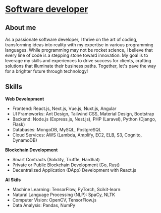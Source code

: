 # [Software developer](https://t.me/Quang0325)

## About me
As a passionate software developer, I thrive on the art of coding, transforming ideas into reality with my expertise in various programming languages. 
While programming may not be rocket science, I believe that every line of code is a stepping stone toward innovation. 
My goal is to leverage my skills and experiences to drive success for clients, crafting solutions that illuminate their business paths. Together, let's pave the way for a brighter future through technology!

## Skills
 **Web Development**
- Frontend: React.js, Next.js, Vue.js, Nuxt.js, Angular
- UI Frameworks: Ant Design, Tailwind CSS, Material Design, Bootstrap
- Backend: Node.js (Express.js, Nest.js), PHP (Laravel), Python (Django, Flask)
- Databases: MongoDB, MySQL, PostgreSQL
- Cloud Services: AWS (Lambda, Amplify, EC2, ELB, S3, Cognito, DynamoDB)

**Blockchain Development**
- Smart Contracts (Solidity, Truffle, Hardhat)
- Private or Public Blockchain Development (Go, Rust)
- Decentralized Application (DApp) Development with React.js

**AI Skils**
- Machine Learning: TensorFlow, PyTorch, Scikit-learn
- Natural Language Processing (NLP): SpaCy, NLTK
- Computer Vision: OpenCV, TensorFlow.js
- Data Analysis: Pandas, NumPy